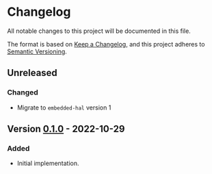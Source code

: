 # Changelog

All notable changes to this project will be documented in this file.

The format is based on [Keep a Changelog](https://keepachangelog.com/en/1.0.0/),
and this project adheres to [Semantic Versioning](https://semver.org/spec/v2.0.0.html).


## Unreleased

### Changed

- Migrate to `embedded-hal` version 1


## Version [0.1.0] - 2022-10-29

### Added

- Initial implementation.

[0.1.0]: https://gitlab.com/claudiomattera/bme280-rs/-/tags/0.1.0
